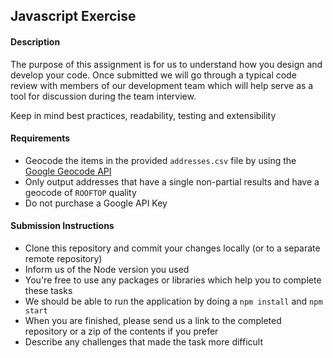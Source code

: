 ## Javascript Exercise

#### Description
The purpose of this assignment is for us to understand how you design and develop your code.  Once submitted we will go through a typical code review with members of our development team which will help serve as a tool for discussion during the team interview.

Keep in mind best practices, readability, testing and extensibility

#### Requirements

- Geocode the items in the provided `addresses.csv` file by using the [Google Geocode API](https://developers.google.com/maps/documentation/javascript/geocoding)
- Only output addresses that have a single non-partial results and have a geocode of `ROOFTOP` quality
- Do not purchase a Google API Key

#### Submission Instructions
- Clone this repository and commit your changes locally (or to a separate remote repository)
- Inform us of the Node version you used
- You're free to use any packages or libraries which help you to complete these tasks
- We should be able to run the application by doing a `npm install` and `npm start`
- When you are finished, please send us a link to the completed repository or a zip of the contents if you prefer
- Describe any challenges that made the task more difficult
